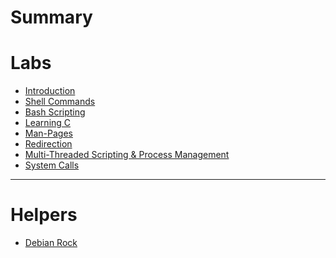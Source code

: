 # Summary
# Labs

- [Introduction](./Labs/Introduction.md)
- [Shell Commands](./Shell_Commands/Shell_Commands.md)
- [Bash Scripting](./Bash/Bash_Scripting.md)
- [Learning C]()
- [Man-Pages]()
- [Redirection]()
- [Multi-Threaded Scripting & Process Management]()
- [System Calls]()

-------------

# Helpers

- [Debian Rock](./Debian_Rock/Debian_Rock.md)
